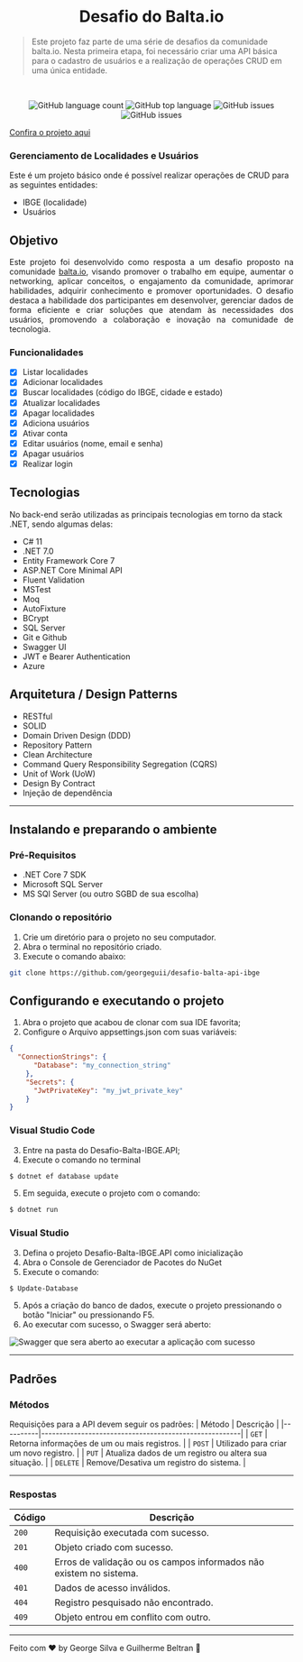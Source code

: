<div align="center">
  <h1>Desafio do Balta.io</h1>
</div>

> Este projeto faz parte de uma série de desafios da comunidade balta.io.
> Nesta primeira etapa, foi necessário criar uma API básica para o cadastro de usuários e a realização de operações CRUD em uma única entidade.

<br>

<p align="center">
  <img alt="GitHub language count" src="https://img.shields.io/github/languages/count/georgeguii/desafio-balta-api-ibge">
  <img alt="GitHub top language" src="https://img.shields.io/github/languages/top/georgeguii/desafio-balta-api-ibge">
  <img alt="GitHub issues" src="https://img.shields.io/github/issues/georgeguii/desafio-balta-api-ibge">
  <img alt="GitHub issues" src="https://img.shields.io/github/issues-raw/georgeguii/desafio-balta-api-ibge">
</p>

[Confira o projeto aqui](https://desafio-api-balta-io.azurewebsites.net/swagger/index.html)

### Gerenciamento de Localidades e Usuários
Este é um projeto básico onde é possível realizar operações de CRUD para as seguintes entidades:
- IBGE (localidade)
- Usuários

## Objetivo
<p align="justify">
  Este projeto foi desenvolvido como resposta a um desafio proposto na comunidade <a href="https://balta.io">balta.io</a>, visando promover o trabalho em equipe, aumentar o networking,
  aplicar conceitos, o engajamento da comunidade, aprimorar habilidades, adquirir conhecimento e promover oportunidades. O desafio destaca a habilidade dos participantes em desenvolver,
  gerenciar dados de forma eficiente e criar soluções que atendam às necessidades dos usuários,
 promovendo a colaboração e inovação na comunidade de tecnologia.
</p>

 ### Funcionalidades

- [X] Listar localidades
- [X] Adicionar localidades
- [X] Buscar localidades (código do IBGE, cidade e estado)
- [X] Atualizar localidades
- [X] Apagar localidades
- [X] Adiciona usuários
- [X] Ativar conta
- [X] Editar usuários (nome, email e senha)
- [X] Apagar usuários
- [X] Realizar login

## Tecnologias
 No back-end serão utilizadas as principais tecnologias em torno da stack .NET, sendo algumas delas:
 - C# 11
 - .NET 7.0
 - Entity Framework Core 7
 - ASP.NET Core Minimal API
 - Fluent Validation
 - MSTest
 - Moq
 - AutoFixture
 - BCrypt
 - SQL Server
 - Git e Github
 - Swagger UI
 - JWT e Bearer Authentication
 - Azure

## Arquitetura / Design Patterns
 - RESTful
 - SOLID
 - Domain Driven Design (DDD)
 - Repository Pattern
 - Clean Architecture
 - Command Query Responsibility Segregation (CQRS)
 - Unit of Work (UoW)
 - Design By Contract
 - Injeção de dependência

<hr>
 
## Instalando e preparando o ambiente

### Pré-Requisitos
- .NET Core 7 SDK 
- Microsoft SQL Server
- MS SQl Server (ou outro SGBD de sua escolha)

### Clonando o repositório
1. Crie um diretório para o projeto no seu computador.
2. Abra o terminal no repositório criado.
3. Execute o comando abaixo:

```bash
git clone https://github.com/georgeguii/desafio-balta-api-ibge
```

## Configurando e executando o projeto
1. Abra o projeto que acabou de clonar com sua IDE favorita;
2. Configure o Arquivo appsettings.json com suas variáveis:
```json
{
  "ConnectionStrings": {
      "Database": "my_connection_string"
    },
    "Secrets": {
      "JwtPrivateKey": "my_jwt_private_key"
    }
}
```

### Visual Studio Code
3. Entre na pasta do Desafio-Balta-IBGE.API;
4. Execute o comando no terminal
   
```sh
$ dotnet ef database update
```

5. Em seguida, execute o projeto com o comando:
   
```sh
$ dotnet run
```

### Visual Studio
3. Defina o projeto Desafio-Balta-IBGE.API como inicialização
4. Abra o Console de Gerenciador de Pacotes do NuGet
5. Execute o comando:
   
```sh
$ Update-Database
```

5. Após a criação do banco de dados, execute o projeto pressionando o botão "Iniciar" ou pressionando F5.
6. Ao executar com sucesso, o Swagger será aberto:
   
![Swagger que sera aberto ao executar a aplicação com sucesso](https://github.com/georgeguii/desafio-balta-api-ibge/assets/83482242/5e86c063-7112-4e7f-8740-0f61427c265f)
 
 <hr>

 ## Padrões
 ### Métodos
Requisições para a API devem seguir os padrões:
| Método   | Descrição                                             |
|----------|-------------------------------------------------------|
| `GET`    | Retorna informações de um ou mais registros.          |
| `POST`   | Utilizado para criar um novo registro.                |
| `PUT`    | Atualiza dados de um registro ou altera sua situação. |
| `DELETE` | Remove/Desativa um registro do sistema.               |
 
 <hr>
 
 ### Respostas

| Código| Descrição |
|-------|-------------------------------------------------------------------|
| `200` | Requisição executada com sucesso.                                 |
| `201` | Objeto criado com sucesso.                                        |
| `400` | Erros de validação ou os campos informados não existem no sistema.|
| `401` | Dados de acesso inválidos.                                        |
| `404` | Registro pesquisado não encontrado.                               |
| `409` | Objeto entrou em conflito com outro.                              |

---

Feito com ♥ by George Silva e Guilherme Beltran :wave:
